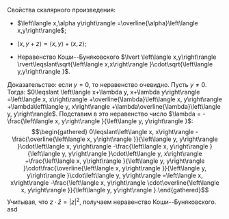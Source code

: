 Свойства скалярного произведения:

-   $\left\langle x,\alpha y\right\rangle =\overline{\alpha}\left\langle x,y\right\rangle$;

-   $\left\langle x,y+z\right\rangle =\left\langle x,y\right\rangle +\left\langle x,z\right\rangle$;

-   Неравенство Коши--Буняковского
    $\lvert \left\langle x,y\right\rangle  \rvert\leqslant\sqrt{\left\langle x,x\right\rangle }\cdot\sqrt{\left\langle y,y\right\rangle }$.

Доказательство: если $y=0$, то неравенство очевидно. Пусть $y\ne 0$. Тогда:
$0\leqslant \left\langle x+\lambda y, x+\lambda y\right\rangle  =\left\langle x, x\right\rangle +\overline{\lambda}\left\langle x, y\right\rangle +\lambda\left\langle y, x\right\rangle +\lambda\overline{\lambda}\left\langle y, y\right\rangle$.
Подставим в это неравенство число $\lambda = - \frac{\left\langle x, y\right\rangle }{\left\langle y, y\right\rangle }$:
$$\begin{gathered}
0\leqslant\left\langle x, x\right\rangle -\frac{\overline{\left\langle x, y\right\rangle }}{\left\langle y, y\right\rangle }\cdot\left\langle x, y\right\rangle -\frac{\left\langle x, y\right\rangle }{\left\langle y, y\right\rangle }\cdot\left\langle y, x\right\rangle +\frac{\left\langle x, y\right\rangle }{\left\langle y, y\right\rangle }\cdot\frac{\overline{\left\langle x, y\right\rangle }}{\left\langle y, y\right\rangle }\cdot\left\langle y, y\right\rangle =\left\langle x, x\right\rangle -\frac{\left\langle x, y\right\rangle \cdot\overline{\left\langle x, y\right\rangle }}{\left\langle y, y\right\rangle }.\end{gathered}$$
Учитывая, что $z\cdot\bar{z}=\lvert z \rvert^2$, получаем неравенство Коши--Буняковского. asd